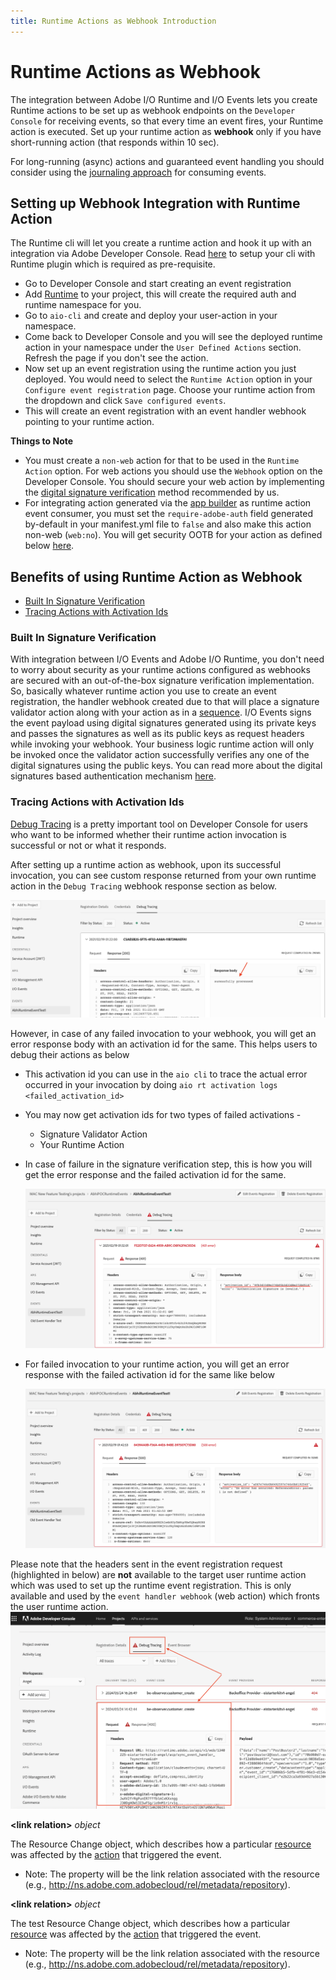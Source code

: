```yaml
---
title: Runtime Actions as Webhook Introduction
---
```


# Runtime Actions as Webhook

The integration between Adobe I/O Runtime and I/O Events lets you create Runtime actions to be set up as webhook endpoints on the `Developer Console` for receiving events, so that every time an event fires, your Runtime action is executed. Set up your runtime action as **webhook** only if you have short-running action (that responds within 10 sec).

For long-running (async) actions and guaranteed event handling you should consider using the [journaling approach](https://developer.adobe.com/app-builder/docs/resources/journaling-events/) for consuming events.

## Setting up Webhook Integration with Runtime Action

The Runtime cli will let you create a runtime action and hook it up with an integration via Adobe Developer Console. Read [here](https://developer.adobe.com/runtime/docs/guides/getting-started/setup/) to setup your cli with Runtime plugin which is required as pre-requisite.

- Go to Developer Console and start creating an event registration
- Add [Runtime](https://developer.adobe.com/developer-console/docs/guides/services/#enable-runtime) to your project, this will create the required auth and runtime namespace for you.
- Go to `aio-cli` and create and deploy your user-action in your namespace.
- Come back to Developer Console and you will see the deployed runtime action in your namespace under the `User Defined Actions` section. Refresh the page if you don't see the action.
- Now set up an event registration using the runtime action you just deployed. You would need to select the `Runtime Action` option in your `Configure event registration` page. Choose your runtime action from the dropdown and click `Save configured events`.
- This will create an event registration with an event handler webhook pointing to your runtime action.

**Things to Note**

- You must create a `non-web` action for that to be used in the `Runtime Action` option. For web actions you should use the `Webhook` option on the Developer Console. You should secure your web action by implementing the [digital signature verification](../../guides/index.md#security-considerations) method recommended by us.
- For integrating action generated via the [app builder](https://developer.adobe.com/app-builder/) as runtime action event consumer, you must set the `require-adobe-auth` field generated by-default in your manifest.yml file to `false` and also make this action non-web (`web:no`). You will get security OOTB for your action as defined below [here](#built-in-signature-verification).

## Benefits of using Runtime Action as Webhook

- [Built In Signature Verification](#built-in-signature-verification)
- [Tracing Actions with Activation Ids](#tracing-actions-with-activation-ids)

### Built In Signature Verification

With integration between I/O Events and Adobe I/O Runtime, you don't need to worry about security as your runtime actions configured as webhooks are secured with an out-of-the-box signature verification implementation. So, basically whatever runtime action you use to create an event registration, the handler webhook created due to that will place a signature validator action along with your action as in a [sequence](https://developer.adobe.com/runtime/docs/guides/reference/sequences_compositions/). I/O Events signs the event payload using digital signatures generated using its private keys and passes the signatures as well as its public keys as request headers while invoking your webhook. Your business logic runtime action will only be invoked once the validator action successfully verifies any one of the digital signatures using the public keys. You can read more about the digital signatures based authentication mechanism [here](/src/pages/guides/index.md#security-considerations).

### Tracing Actions with Activation Ids

[Debug Tracing](../../support/tracing.md) is a pretty important tool on Developer Console for users who want to be informed whether their runtime action invocation is successful or not or what it responds.

After setting up a runtime action as webhook, upon its successful invocation, you can see custom response returned from your own runtime action in the `Debug Tracing` webhook response section as below.

![Debug Tracing Webhook Response on Adobe Developer Console](../img/debug_tracing_webhook_response_new.png)

However, in case of any failed invocation to your webhook, you will get an error response body with an activation id for the same. This helps users to debug their actions as below

- This activation id you can use in the `aio cli` to trace the actual error occurred in your invocation by doing `aio rt activation logs <failed_activation_id>`
- You may now get activation ids for two types of failed activations -
  - Signature Validator Action
  - Your Runtime Action
- In case of failure in the signature verification step, this is how you will get the error response and the failed activation id for the same.

    ![Activation Id for Failed Signature Verification](../img/activation_id_for_failed_signature.png)

- For failed invocation to your runtime action, you will get an error response with the failed activation id for the same like below

    ![Activation Id for Failed User Action](../img/activation_id_for_failed_user_action.png)

<InlineAlert slots="text"/>

Please note that the headers sent in the event registration request (highlighted in below) are **not** available to the target user runtime action which was
used to set up the runtime event registration. This is only available and used by the `event handler webhook` (web action)
which fronts the user runtime action.
![Runtime Webhook Request Headers not available to user action](../img/runtime_webhook_request_headers_in_debug_tracing.png "Runtime Webhook Request Headers not available to user action")


<DetailsBlock slots="header , list" repeat="3" summary="show/hide child properties"/>

**&lt;link relation&gt;** _object_

The Resource Change object, which describes how a particular [resource](asset-events-glossary.md#resource) was affected by the [action](asset-events-actions.md) that triggered the event.

- Note: The property will be the link relation associated with the resource (e.g., http://ns.adobe.com.adobecloud/rel/metadata/repository).

<DetailsBlock slots="header , list" repeat="3" summary="show/hide child properties"/>

**&lt;link relation&gt;** _object_

The test Resource Change object, which describes how a particular [resource](asset-events-glossary.md#resource) was affected by the [action](asset-events-actions.md) that triggered the event.

- Note: The property will be the link relation associated with the resource (e.g., http://ns.adobe.com.adobecloud/rel/metadata/repository).